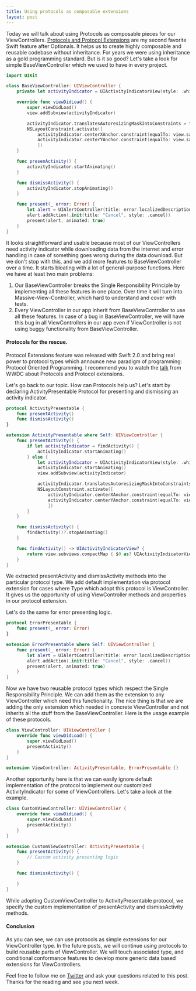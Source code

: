 ```yaml
---
title: Using protocols as composable extensions
layout: post
---
```


Today we will talk about using Protocols as composable pieces for our ViewControllers. [Protocols and Protocol Extensions](/2019/01/23/maintaining-state-in-view-controllers) are my second favorite Swift feature after Optionals. It helps us to create highly composable and reusable codebase without inheritance. For years we were using inheritance as a gold programming standard. But is it so good? Let's take a look for simple BaseViewController which we used to have in every project.

```swift
import UIKit

class BaseViewController: UIViewController {
    private let activityIndicator = UIActivityIndicatorView(style: .whiteLarge)

    override func viewDidLoad() {
        super.viewDidLoad()
        view.addSubview(activityIndicator)

        activityIndicator.translatesAutoresizingMaskIntoConstraints = false
        NSLayoutConstraint.activate([
            activityIndicator.centerXAnchor.constraint(equalTo: view.safeAreaLayoutGuide.centerXAnchor),
            activityIndicator.centerYAnchor.constraint(equalTo: view.safeAreaLayoutGuide.centerYAnchor)
            ])
    }

    func presenActivity() {
        activityIndicator.startAnimating()
    }

    func dismissActivity() {
        activityIndicator.stopAnimating()
    }

    func present(_ error: Error) {
        let alert = UIAlertController(title: error.localizedDescription, message: nil, preferredStyle: .alert)
        alert.addAction(.init(title: "Cancel", style: .cancel))
        present(alert, animated: true)
    }
}
```

It looks straightforward and usable because most of our ViewControllers need activity indicator while downloading data from the internet and error handling in case of something goes wrong during the data download. But we don't stop with this, and we add more features to BaseViewController over a time. It starts bloating with a lot of general-purpose functions. Here we have at least two main problems:

1. Our BaseViewController breaks the Single Responsibility Principle by implementing all these features in one place. Over time it will turn into Massive-View-Controller, which hard to understand and cover with tests.
2. Every ViewController in our app inherit from BaseViewController to use all these features. In case of a bug in BaseViewController, we will have this bug in all ViewControllers in our app even if ViewController is not using buggy functionality from BaseViewController.

#### Protocols for the rescue.
Protocol Extensions feature was released with Swift 2.0 and bring real power to protocol types which announce new paradigm of programming: Protocol Oriented Programming. I recommend you to watch the [talk](https://developer.apple.com/videos/play/wwdc2015/408/) from WWDC about Protocols and Protocol extensions.

Let's go back to our topic. How can Protocols help us? Let's start by declaring ActivityPresentable Protocol for presenting and dismissing an activity indicator.

```swift
protocol ActivityPresentable {
    func presentActivity()
    func dismissActivity()
}

extension ActivityPresentable where Self: UIViewController {
    func presentActivity() {
        if let activityIndicator = findActivity() {
            activityIndicator.startAnimating()
        } else {
            let activityIndicator = UIActivityIndicatorView(style: .whiteLarge)
            activityIndicator.startAnimating()
            view.addSubview(activityIndicator)

            activityIndicator.translatesAutoresizingMaskIntoConstraints = false
            NSLayoutConstraint.activate([
                activityIndicator.centerXAnchor.constraint(equalTo: view.safeAreaLayoutGuide.centerXAnchor),
                activityIndicator.centerYAnchor.constraint(equalTo: view.safeAreaLayoutGuide.centerYAnchor)
                ])
        }
    }

    func dismissActivity() {
        findActivity()?.stopAnimating()
    }

    func findActivity() -> UIActivityIndicatorView? {
        return view.subviews.compactMap { $0 as? UIActivityIndicatorView }.first
    }
}
```

We extracted presentActivity and dismissActivity methods into the particular protocol type. We add default implementation via protocol extension for cases where Type which adopt this protocol is ViewController. It gives us the opportunity of using ViewController methods and properties in our protocol extension.

Let's do the same for error presenting logic.

```swift
protocol ErrorPresentable {
    func present(_ error: Error)
}

extension ErrorPresentable where Self: UIViewController {
    func present(_ error: Error) {
        let alert = UIAlertController(title: error.localizedDescription, message: nil, preferredStyle: .alert)
        alert.addAction(.init(title: "Cancel", style: .cancel))
        present(alert, animated: true)
    }
}
```

Now we have two reusable protocol types which respect the Single Responsibility Principle. We can add them as the extension to any ViewController which need this functionality. The nice thing is that we are adding the only extension which needed in concrete ViewController and not inherits all the stuff from the BaseViewController. Here is the usage example of these protocols.

```swift
class ViewController: UIViewController {
    override func viewDidLoad() {
        super.viewDidLoad()
        presentActivity()
    }
}

extension ViewController: ActivityPresentable, ErrorPresentable {}
```

Another opportunity here is that we can easily ignore default implementation of the protocol to implement our customized ActivityIndicator for some of ViewControllers. Let's take a look at the example.

```swift
class CustomViewController: UIViewController {
    override func viewDidLoad() {
        super.viewDidLoad()
        presentActivity()
    }
}

extension CustomViewController: ActivityPresentable {
    func presentActivity() {
        // Custom activity presenting logic
    }

    func dismissActivity() {

    }
}
```

While adopting CustomViewController to ActivityPresentable protocol, we specify the custom implementation of presentActivity and dismissActivity methods.

#### Conclusion
As you can see, we can use protocols as simple extensions for our ViewController type. In the future posts, we will continue using protocols to build reusable parts of ViewController. We will touch associated type, and conditional conformance features to develop more generic data based extensions for ViewControllers. 

Feel free to follow me on [Twitter](https://twitter.com/mecid) and ask your questions related to this post. Thanks for the reading and see you next week.